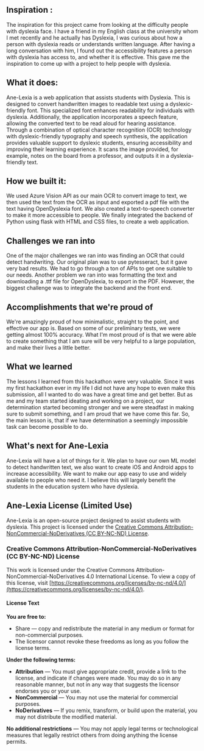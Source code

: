 ## Inspiration :
The inspiration for this project came from looking at the difficulty people with dyslexia face. I have a friend in my English class at the university whom I met recently and he actually has Dyslexia, I was curious about how a person with dyslexia reads or understands written language. After having a long conversation with him, I found out the accessibility features a person with dyslexia has access to, and whether it is effective. This gave me the inspiration to come up with a project to help people with dyslexia.

## What it does:
Ane-Lexia is a web application that assists students with Dyslexia. This is designed to convert handwritten images to readable text using a dyslexic-friendly font. This specialized font enhances readability for individuals with dyslexia. Additionally, the application incorporates a speech feature, allowing the converted text to be read aloud for hearing assistance. Through a combination of optical character recognition (OCR) technology with dyslexic-friendly typography and speech synthesis, the application provides valuable support to dyslexic students, ensuring accessibility and improving their learning experience. It scans the image provided, for example, notes on the board from a professor, and outputs it in a dyslexia-friendly text.

## How we built it:
We used Azure Vision API as our main OCR to convert image to text, we then used the text from the OCR as input and exported a pdf file with the text having OpenDyslexia font. We also created a text-to-speech converter to make it more accessible to people. We finally integrated the backend of Python using flask with HTML and CSS files, to create a web application.

## Challenges we ran into
One of the major challenges we ran into was finding an OCR that could detect handwriting. Our original plan was to use pytesseract, but it gave very bad results. We had to go through a ton of APIs to get one suitable to our needs. Another problem we ran into was formatting the text and downloading a .ttf file for OpenDyslexia, to export in the PDF. However, the biggest challenge was to integrate the backend and the front end.

## Accomplishments that we're proud of
We're amazingly proud of how minimalistic, straight to the point, and effective our app is. Based on some of our preliminary tests, we were getting almost 100% accuracy. What I'm most proud of is that we were able to create something that I am sure will be very helpful to a large population, and make their lives a little better.

## What we learned
The lessons I learned from this hackathon were very valuable. Since it was my first hackathon ever in my life I did not have any hope to even make this submission, all I wanted to do was have a great time and get better. But as me and my team started ideating and working on a project, our determination started becoming stronger and we were steadfast in making sure to submit something, and I am proud that we have come this far. So, the main lesson is, that if we have determination a seemingly impossible task can become possible to do.

## What's next for Ane-Lexia
Ane-Lexia will have a lot of things for it. We plan to have our own ML model to detect handwritten text, we also want to create iOS and Android apps to increase accessibility. We want to make our app easy to use and widely available to people who need it. I believe this will largely benefit the students in the education system who have dyslexia.

## Ane-Lexia License (Limited Use)

Ane-Lexia is an open-source project designed to assist students with dyslexia. This project is licensed under the [Creative Commons Attribution-NonCommercial-NoDerivatives (CC BY-NC-ND) License](https://creativecommons.org/licenses/by-nc-nd/4.0/).

### Creative Commons Attribution-NonCommercial-NoDerivatives (CC BY-NC-ND) License

This work is licensed under the Creative Commons Attribution-NonCommercial-NoDerivatives 4.0 International License. To view a copy of this license, visit [https://creativecommons.org/licenses/by-nc-nd/4.0/](https://creativecommons.org/licenses/by-nc-nd/4.0/).

#### License Text

**You are free to:**

- Share — copy and redistribute the material in any medium or format for non-commercial purposes.
- The licensor cannot revoke these freedoms as long as you follow the license terms.

**Under the following terms:**

- **Attribution** — You must give appropriate credit, provide a link to the license, and indicate if changes were made. You may do so in any reasonable manner, but not in any way that suggests the licensor endorses you or your use.
- **NonCommercial** — You may not use the material for commercial purposes.
- **NoDerivatives** — If you remix, transform, or build upon the material, you may not distribute the modified material.

**No additional restrictions** — You may not apply legal terms or technological measures that legally restrict others from doing anything the license permits.


